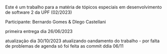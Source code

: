 Este é um trabalho para a matéria de tópicos especiais em desenvolvimento de software 2 da UPF (02/2023)

Participante: Bernardo Gomes & DIego Castellani

primeira entrega dia 26/06/2023

atualização dia 30/10/2023 atualizando oandamento do trabalho - por falta de problemas de agenda só foi feita as commit ddia 06/11
